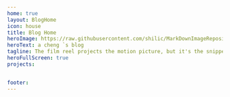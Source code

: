 ```yaml
---
home: true
layout: BlogHome
icon: house
title: Blog Home
heroImage: https://raw.githubusercontent.com/shilic/MarkDownImageRepository/main/img/logo1.png
heroText: a cheng `s blog
tagline: The film reel projects the motion picture, but it's the snippets quietly left on the cutting room floor that truly frame life itself.
heroFullScreen: true
projects:


footer: 
---
```

